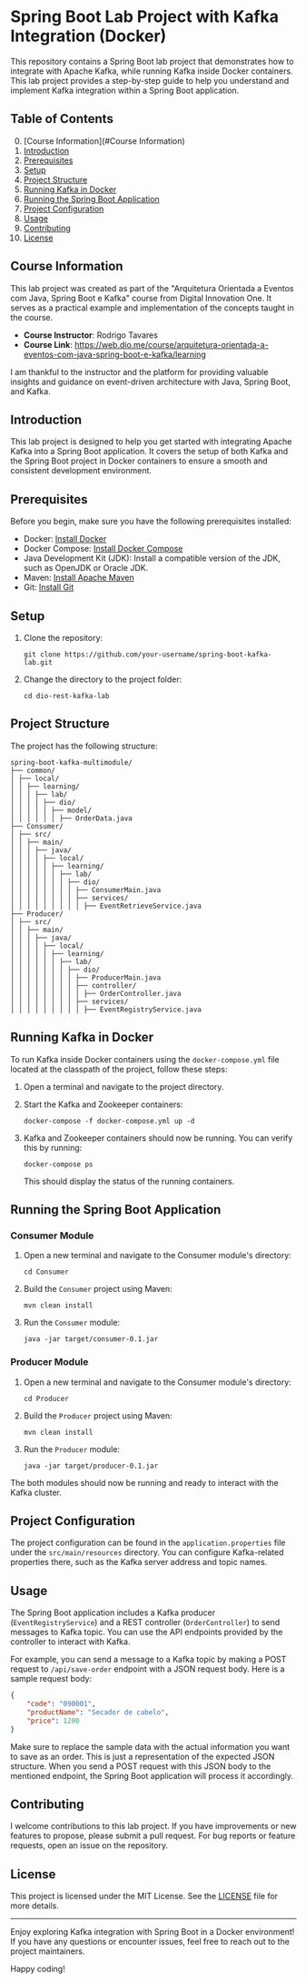# Spring Boot Lab Project with Kafka Integration (Docker)

This repository contains a Spring Boot lab project that demonstrates how to integrate with Apache Kafka, while running Kafka inside Docker containers. This lab project provides a step-by-step guide to help you understand and implement Kafka integration within a Spring Boot application.

## Table of Contents
0. [Course Information](#Course Information)
1. [Introduction](#introduction)
2. [Prerequisites](#prerequisites)
3. [Setup](#setup)
4. [Project Structure](#project-structure)
5. [Running Kafka in Docker](#running-kafka-in-docker)
6. [Running the Spring Boot Application](#running-the-spring-boot-application)
7. [Project Configuration](#project-configuration)
8. [Usage](#usage)
9. [Contributing](#contributing)
10. [License](#license)

## Course Information

This lab project was created as part of the "Arquitetura Orientada a Eventos com Java, Spring Boot e Kafka" course from Digital Innovation One. It serves as a practical example and implementation of the concepts taught in the course.

- **Course Instructor**: Rodrigo Tavares
- **Course Link**: https://web.dio.me/course/arquitetura-orientada-a-eventos-com-java-spring-boot-e-kafka/learning

I am thankful to the instructor and the platform for providing valuable insights and guidance on event-driven architecture with Java, Spring Boot, and Kafka.

## Introduction

This lab project is designed to help you get started with integrating Apache Kafka into a Spring Boot application. It covers the setup of both Kafka and the Spring Boot project in Docker containers to ensure a smooth and consistent development environment.

## Prerequisites

Before you begin, make sure you have the following prerequisites installed:

- Docker: [Install Docker](https://docs.docker.com/get-docker/)
- Docker Compose: [Install Docker Compose](https://docs.docker.com/compose/install/)
- Java Development Kit (JDK): Install a compatible version of the JDK, such as OpenJDK or Oracle JDK.
- Maven: [Install Apache Maven](https://maven.apache.org/install.html)
- Git: [Install Git](https://git-scm.com/downloads)

## Setup

1. Clone the repository:

   ```shell
   git clone https://github.com/your-username/spring-boot-kafka-lab.git
   ```

2. Change the directory to the project folder:

   ```shell
   cd dio-rest-kafka-lab
   ```

## Project Structure

The project has the following structure:

```
spring-boot-kafka-multimodule/
├── common/
│ ├── local/
│ │ ├── learning/
│ │ │ ├── lab/
│ │ │ │ ├── dio/
│ │ │ │ │ ├── model/
│ │ │ │ │ │ ├── OrderData.java
├── Consumer/
│ ├── src/
│ │ ├── main/
│ │ │ ├── java/
│ │ │ │ ├── local/
│ │ │ │ │ ├── learning/
│ │ │ │ │ │ ├── lab/
│ │ │ │ │ │ │ ├── dio/
│ │ │ │ │ │ │ │ ├── ConsumerMain.java
│ │ │ │ │ │ │ │ ├── services/
│ │ │ │ │ │ │ │ │ ├── EventRetrieveService.java
├── Producer/
│ ├── src/
│ │ ├── main/
│ │ │ ├── java/
│ │ │ │ ├── local/
│ │ │ │ │ ├── learning/
│ │ │ │ │ │ ├── lab/
│ │ │ │ │ │ │ ├── dio/
│ │ │ │ │ │ │ │ ├── ProducerMain.java
│ │ │ │ │ │ │ │ ├── controller/
│ │ │ │ │ │ │ │ │ ├── OrderController.java
│ │ │ │ │ │ │ │ ├── services/
│ │ │ │ │ │ │ │ │ ├── EventRegistryService.java
```

## Running Kafka in Docker

To run Kafka inside Docker containers using the `docker-compose.yml` file located at the classpath of the project, follow these steps:

1. Open a terminal and navigate to the project directory.

2. Start the Kafka and Zookeeper containers:

   ```shell
   docker-compose -f docker-compose.yml up -d

3. Kafka and Zookeeper containers should now be running. You can verify this by running:

   ```shell
   docker-compose ps
   ```

   This should display the status of the running containers.

## Running the Spring Boot Application

### Consumer Module

1. Open a new terminal and navigate to the Consumer module's directory:
   ```shell
   cd Consumer
   ```

2. Build the `Consumer` project using Maven:

   ```shell
   mvn clean install
   ```

3. Run the `Consumer` module:

   ```shell
   java -jar target/consumer-0.1.jar
   ```

### Producer Module

1. Open a new terminal and navigate to the Consumer module's directory:
   ```shell
   cd Producer
   ```

2. Build the `Producer` project using Maven:

   ```shell
   mvn clean install
   ```

3. Run the `Producer` module:

   ```shell
   java -jar target/producer-0.1.jar
   ```

The both modules should now be running and ready to interact with the Kafka cluster.

## Project Configuration

The project configuration can be found in the `application.properties` file under the `src/main/resources` directory. You can configure Kafka-related properties there, such as the Kafka server address and topic names.

## Usage

The Spring Boot application includes a Kafka producer (`EventRegistryService`) and a REST controller (`OrderController`) to send messages to Kafka topic. You can use the API endpoints provided by the controller to interact with Kafka.

For example, you can send a message to a Kafka topic by making a POST request to `/api/save-order` endpoint with a JSON request body. Here is a sample request body:

```json
{
    "code": "090001",
    "productName": "Secador de cabelo",
    "price": 1200
}
```

Make sure to replace the sample data with the actual information you want to save as an order. This is just a representation of the expected JSON structure. When you send a POST request with this JSON body to the mentioned endpoint, the Spring Boot application will process it accordingly.


## Contributing

I welcome contributions to this lab project. If you have improvements or new features to propose, please submit a pull request. For bug reports or feature requests, open an issue on the repository.

## License

This project is licensed under the MIT License. See the [LICENSE](LICENSE) file for more details.

---

Enjoy exploring Kafka integration with Spring Boot in a Docker environment! If you have any questions or encounter issues, feel free to reach out to the project maintainers.

Happy coding!
